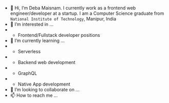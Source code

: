- 👋 Hi, I’m Deba Maisnam. I currently work as a frontend web engineer/developer at a startup. I am a Computer Science graduate from `National Institute of Technology`, Manipur, India
- 👀 I’m interested in ...
- - Frontend/Fullstack developer positions
- 🌱 I’m currently learning ...
- - Serverless
- - Backend web development
- - GraphQL
- - Native App development
- 💞️ I’m looking to collaborate on ...
- 📫 How to reach me ...

<!---
dMaisnam/dMaisnam is a ✨ special ✨ repository because its `README.md` (this file) appears on your GitHub profile.
You can click the Preview link to take a look at your changes.
--->
